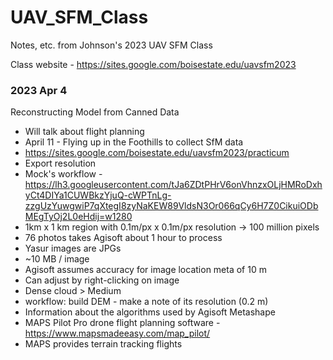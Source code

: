 # UAV_SFM_Class
Notes, etc. from Johnson's 2023 UAV SFM Class

Class website - https://sites.google.com/boisestate.edu/uavsfm2023

### 2023 Apr 4
Reconstructing Model from Canned Data

* Will talk about flight planning
* April 11 - Flying up in the Foothills to collect SfM data
* https://sites.google.com/boisestate.edu/uavsfm2023/practicum
* Export resolution
* Mock's workflow - https://lh3.googleusercontent.com/tJa6ZDtPHrV6onVhnzxOLjHMRoDxhyCt4DIYa1CUWBkzYjuQ-cWPTnLg-zzgUzYuwgwiP7qXtegI8zyNaKEW89VldsN3Or066qCy6H7Z0CikuiODbMEgTyOj2L0eHdij=w1280
* 1km x 1 km region with 0.1m/px x 0.1m/px resolution -> 100 million pixels
* 76 photos takes Agisoft about 1 hour to process
* Yasur images are JPGs
* ~10 MB / image
* Agisoft assumes accuracy for image location meta of 10 m
* Can adjust by right-clicking on image
* Dense cloud > Medium
* workflow: build DEM - make a note of its resolution (0.2 m)
* Information about the algorithms used by Agisoft Metashape
* MAPS Pilot Pro drone flight planning software - https://www.mapsmadeeasy.com/map_pilot/
* MAPS provides terrain tracking flights
